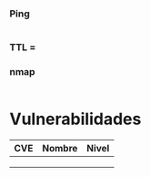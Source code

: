 # 
### Ping

```python

```

### TTL = 


### nmap

```pyhton

```

# Vulnerabilidades

| CVE | Nombre | Nivel |
| --- | ------ | ----- |
|     |        |       |
|     |        |       |
|     |        |       |

### 